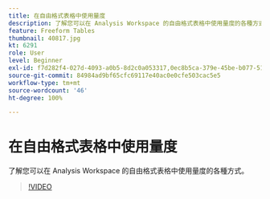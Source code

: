 ```yaml
---
title: 在自由格式表格中使用量度
description: 了解您可以在 Analysis Workspace 的自由格式表格中使用量度的各種方式。
feature: Freeform Tables
thumbnail: 40817.jpg
kt: 6291
role: User
level: Beginner
exl-id: f7d282f4-027d-4093-a0b5-8d2c0a053317,0ec8b5ca-379e-45be-b077-514af318f42a
source-git-commit: 84984ad9bf65cfc69117e40ac0e0cfe503cac5e5
workflow-type: tm+mt
source-wordcount: '46'
ht-degree: 100%

---
```


# 在自由格式表格中使用量度

了解您可以在 Analysis Workspace 的自由格式表格中使用量度的各種方式。

>[!VIDEO](https://video.tv.adobe.com/v/40817/?quality=12&learn=on)

